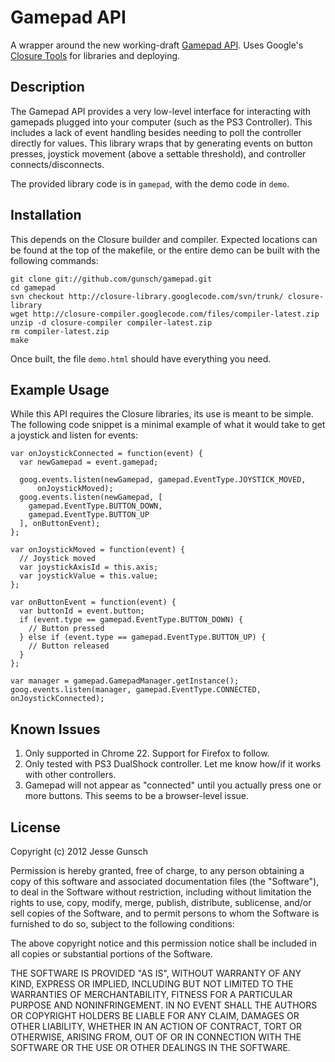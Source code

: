 # Gamepad API

A wrapper around the new working-draft
[Gamepad API](http://www.w3.org/TR/gamepad/). Uses Google's
[Closure Tools](https://developers.google.com/closure/) for libraries and
deploying.

## Description

The Gamepad API provides a very low-level interface for interacting with gamepads
plugged into your computer (such as the PS3 Controller). This includes a lack of
event handling besides needing to poll the controller directly for values. This
library wraps that by generating events on button presses, joystick movement
(above a settable threshold), and controller connects/disconnects.

The provided library code is in `gamepad`, with the demo code in `demo`.

## Installation

This depends on the Closure builder and compiler. Expected locations can be
found at the top of the makefile, or the entire demo can be built with the
following commands:

    git clone git://github.com/gunsch/gamepad.git
    cd gamepad
    svn checkout http://closure-library.googlecode.com/svn/trunk/ closure-library
    wget http://closure-compiler.googlecode.com/files/compiler-latest.zip
    unzip -d closure-compiler compiler-latest.zip
    rm compiler-latest.zip
    make

Once built, the file `demo.html` should have everything you need.

## Example Usage

While this API requires the Closure libraries, its use is meant to be simple.
The following code snippet is a minimal example of what it would take to get
a joystick and listen for events:

    var onJoystickConnected = function(event) {
      var newGamepad = event.gamepad;

      goog.events.listen(newGamepad, gamepad.EventType.JOYSTICK_MOVED,
          onJoystickMoved);
      goog.events.listen(newGamepad, [
        gamepad.EventType.BUTTON_DOWN,
        gamepad.EventType.BUTTON_UP
      ], onButtonEvent);
    };

    var onJoystickMoved = function(event) {
      // Joystick moved
      var joystickAxisId = this.axis;
      var joystickValue = this.value;
    };

    var onButtonEvent = function(event) {
      var buttonId = event.button;
      if (event.type == gamepad.EventType.BUTTON_DOWN) {
        // Button pressed
      } else if (event.type == gamepad.EventType.BUTTON_UP) {
        // Button released
      }
    };

    var manager = gamepad.GamepadManager.getInstance();
    goog.events.listen(manager, gamepad.EventType.CONNECTED, onJoystickConnected);

## Known Issues

1. Only supported in Chrome 22. Support for Firefox to follow.
1. Only tested with PS3 DualShock controller. Let me know how/if it works with other controllers.
1. Gamepad will not appear as "connected" until you actually press one or more buttons. This seems to be a browser-level issue.

## License

Copyright (c) 2012 Jesse Gunsch

Permission is hereby granted, free of charge, to any person obtaining a copy of
this software and associated documentation files (the "Software"), to deal in
the Software without restriction, including without limitation the rights to
use, copy, modify, merge, publish, distribute, sublicense, and/or sell copies
of the Software, and to permit persons to whom the Software is furnished to do
so, subject to the following conditions:

The above copyright notice and this permission notice shall be included in all
copies or substantial portions of the Software.

THE SOFTWARE IS PROVIDED "AS IS", WITHOUT WARRANTY OF ANY KIND, EXPRESS OR
IMPLIED, INCLUDING BUT NOT LIMITED TO THE WARRANTIES OF MERCHANTABILITY,
FITNESS FOR A PARTICULAR PURPOSE AND NONINFRINGEMENT. IN NO EVENT SHALL THE
AUTHORS OR COPYRIGHT HOLDERS BE LIABLE FOR ANY CLAIM, DAMAGES OR OTHER
LIABILITY, WHETHER IN AN ACTION OF CONTRACT, TORT OR OTHERWISE, ARISING FROM,
OUT OF OR IN CONNECTION WITH THE SOFTWARE OR THE USE OR OTHER DEALINGS IN THE
SOFTWARE.
